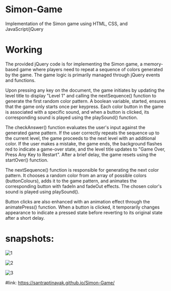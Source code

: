 # Simon-Game
Implementation of the Simon game using HTML, CSS, and JavaScript/jQuery


# Working
The provided jQuery code is for implementing the Simon game, a memory-based game where players need to repeat a sequence of colors generated by the game. The game logic is primarily managed through jQuery events and functions.

Upon pressing any key on the document, the game initiates by updating the level title to display "Level 1" and calling the nextSequence() function to generate the first random color pattern. A boolean variable, started, ensures that the game only starts once per keypress. Each color button in the game is associated with a specific sound, and when a button is clicked, its corresponding sound is played using the playSound() function.

The checkAnswer() function evaluates the user's input against the generated game pattern. If the user correctly repeats the sequence up to the current level, the game proceeds to the next level with an additional color. If the user makes a mistake, the game ends, the background flashes red to indicate a game-over state, and the level title updates to "Game Over, Press Any Key to Restart". After a brief delay, the game resets using the startOver() function.

The nextSequence() function is responsible for generating the next color pattern. It chooses a random color from an array of possible colors (buttonColours), adds it to the game pattern, and animates the corresponding button with fadeIn and fadeOut effects. The chosen color's sound is played using playSound().

Button clicks are also enhanced with an animation effect through the animatePress() function. When a button is clicked, it temporarily changes appearance to indicate a pressed state before reverting to its original state after a short delay.

# snapshots:


![1](https://github.com/SantraptiNayak/Simon-Game/assets/107788748/9a2fc099-7562-4e3b-897d-e67060d18dd5)


![2](https://github.com/SantraptiNayak/Simon-Game/assets/107788748/4a0962e6-acf5-46e7-ab78-a239d0e20710)


![3](https://github.com/SantraptiNayak/Simon-Game/assets/107788748/613ce18f-e656-47b8-81d5-b1c39e9364bf)


#link: https://santraptinayak.github.io/Simon-Game/

